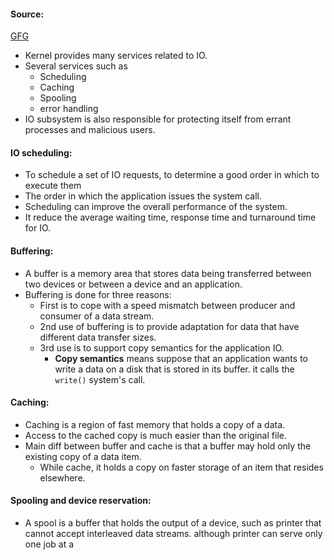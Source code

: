 #### Source:
[GFG](https://www.geeksforgeeks.org/kernel-i-o-subsystem-in-operating-system/)


* Kernel provides many services related to IO.
* Several services such as
	* Scheduling
	* Caching
	* Spooling
	* error handling
* IO subsystem is also responsible for protecting itself from errant processes and malicious users.


#### IO scheduling:

* To schedule a set of IO requests, to determine a good order in which to execute them
* The order in which the application issues the system call.
* Scheduling can improve the overall performance of the system.
* It reduce the average waiting time, response time and turnaround time for IO.


#### Buffering:

* A buffer is a memory area that stores data being transferred between two devices or between a device and an application.
* Buffering is done for three reasons:
	* First is to cope with a speed mismatch between producer and consumer of a data stream.
	* 2nd use of buffering is to provide adaptation for data that have different data transfer sizes.
	* 3rd use is to support copy semantics for the application IO.
		* **Copy semantics** means suppose that an application wants to write a data on a disk that is stored in its buffer. it calls the `write()` system's call.


#### Caching:

* Caching is a region of fast memory that holds a copy of a data.
* Access to the cached copy is much easier than the original file.
* Main diff between buffer and cache is that a buffer may hold only the existing copy of a data item.
	* While cache, it holds a copy on faster storage of an item that resides elsewhere.


#### Spooling and device reservation:

*  A spool is a buffer that holds the output of a device, such as printer that cannot accept interleaved data streams.  although printer can serve only one job at a